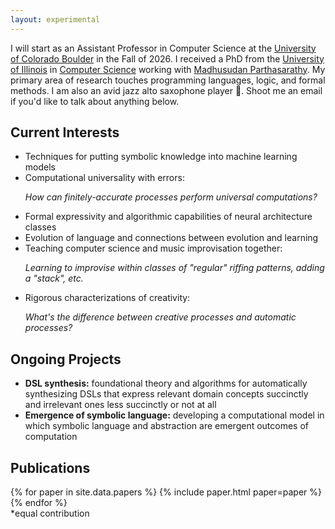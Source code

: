```yaml
---
layout: experimental
---
```


I will start as an Assistant Professor in Computer Science at the
[University of Colorado Boulder][cu] in the Fall of 2026. I received a
PhD from the [University of Illinois][uiuc] in [Computer Science][cs]
working with [Madhusudan Parthasarathy][madhu]. My primary area of
research touches programming languages, logic, and formal methods. I
am also an avid jazz alto saxophone player 🎷. Shoot me an email if
you'd like to talk about anything below.

<!-- <h3 id="job">I'm on the faculty job market.</h3> -->

## Current Interests

<section id="interests">
<ul class="custom-list">
<!-- <li>Bridges between natural language and formal computer language</li> -->
<li>Techniques for putting symbolic knowledge into machine learning models</li>
<!-- <li>Data-driven, automated construction of DSLs</li> -->
<!-- <li>Data-driven techniques for making conjectures in math and science</li> -->
<li>Computational universality with errors:
<p class="subtext"><i>How can finitely-accurate processes perform universal computations?</i></p>
</li>
<li>Formal expressivity and algorithmic capabilities of neural
architecture classes</li>
<li>Evolution of language and connections between evolution and learning</li>
<!-- <li>Human-computer collaborative music improvisation</li> -->
<li>Teaching computer science and music improvisation together:
<p class="subtext"><i>Learning to improvise within classes of
"regular" riffing patterns, adding a "stack", etc. </i></p>
</li>
<li>Rigorous characterizations of creativity:
<p class="subtext"><i>What's the difference between creative processes and automatic processes?</i></p>
</li>
</ul>
</section>

## Ongoing Projects

<section id="projects">
<ul class="custom-list">

<li><b>DSL synthesis:</b> foundational theory and algorithms for
automatically synthesizing DSLs that
express relevant domain concepts succinctly and irrelevant ones less
succinctly or not at all  </li>

<li><b>Emergence of symbolic language:</b> developing a computational
model in which symbolic language and abstraction are emergent outcomes
of computation</li>

<!-- <li><b>Example-driven geometry proofs</b>: using small diagrams to guide -->
<!-- auxiliary constructions in geometry proofs </li> -->

</ul>
</section>

[cu]: https://www.colorado.edu/cs/
[uiuc]: https://illinois.edu/
[cs]: https://cs.illinois.edu/
[madhu]: https://madhu.cs.illinois.edu/

## Publications

<section id="papers">
{% for paper in site.data.papers %}
{% include paper.html paper=paper %}
{% endfor %}

<br>
*equal contribution
</section>
